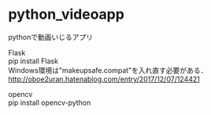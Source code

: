 # python_videoapp
pythonで動画いじるアプリ

Flask<br>
pip install Flask<br>
Windows環境は"makeupsafe.compat"を入れ直す必要がある．<br>
http://oboe2uran.hatenablog.com/entry/2017/12/07/124421<br>

opencv<br>
pip install opencv-python
